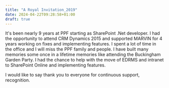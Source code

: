 ```yaml
---
title: "A Royal Invitation_2019"
date: 2024-04-22T09:28:58+01:00
draft: true
---
```


It's been nearly 9 years at PPF starting as SharePoint .Net developer. I had the opportunity to attend CRM Dynamics 2015 and supported MARVIN for 4 years working on fixes and implementing features. 
I spent a lot of time in the office and I will miss the PPF family and people. I have built many memories some once in a lifetime memories like attending the Buckingham Garden Party. 
I had the chance to help with the move of EDRMS and intranet to SharePoint Online and implementing features. 

I would like to say thank you to everyone for continuous support, recognition.